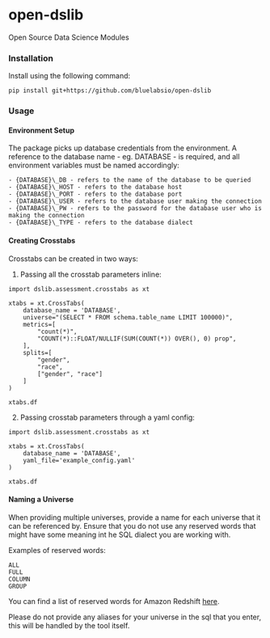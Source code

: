 # open-dslib
Open Source Data Science Modules

### Installation

Install using the following command:

```
pip install git+https://github.com/bluelabsio/open-dslib
```

### Usage

#### Environment Setup

The package picks up database credentials from the environment. A reference to the database name - eg. DATABASE - is required, and all environment variables must be named accordingly:

```
- {DATABASE}\_DB - refers to the name of the database to be queried
- {DATABASE}\_HOST - refers to the database host
- {DATABASE}\_PORT - refers to the database port
- {DATABASE}\_USER - refers to the database user making the connection
- {DATABASE}\_PW - refers to the password for the database user who is making the connection
- {DATABASE}\_TYPE - refers to the database dialect
```

#### Creating Crosstabs

Crosstabs can be created in two ways:

1. Passing all the crosstab parameters inline:

```
import dslib.assessment.crosstabs as xt

xtabs = xt.CrossTabs(
    database_name = 'DATABASE',
    universe="(SELECT * FROM schema.table_name LIMIT 100000)",
    metrics=[
        "count(*)",
        "COUNT(*)::FLOAT/NULLIF(SUM(COUNT(*)) OVER(), 0) prop",
    ],
    splits=[
        "gender",
        "race",
        ["gender", "race"]
    ]
)

xtabs.df
```

2. Passing crosstab parameters through a yaml config:

```
import dslib.assessment.crosstabs as xt

xtabs = xt.CrossTabs(
    database_name = 'DATABASE',
    yaml_file='example_config.yaml'
)

xtabs.df
```

#### Naming a Universe

When providing multiple universes, provide a name for each universe that it can be referenced by. Ensure that you do not use any reserved words that might have some meaning int he SQL dialect you are working with. 

Examples of reserved words:
```
ALL
FULL
COLUMN
GROUP
```

You can find a list of reserved words for Amazon Redshift [here](https://docs.aws.amazon.com/redshift/latest/dg/r_pg_keywords.html).

Please do not provide any aliases for your universe in the sql that you enter, this will be handled by the tool itself.

